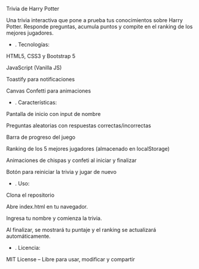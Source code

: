 Trivia de Harry Potter

Una trivia interactiva que pone a prueba tus conocimientos sobre Harry Potter. Responde preguntas, acumula puntos y compite en el ranking de los mejores jugadores.



- . Tecnologías:

HTML5, CSS3 y Bootstrap 5

JavaScript (Vanilla JS)

Toastify para notificaciones

Canvas Confetti para animaciones



- . Características:

Pantalla de inicio con input de nombre

Preguntas aleatorias con respuestas correctas/incorrectas

Barra de progreso del juego

Ranking de los 5 mejores jugadores (almacenado en localStorage)

Animaciones de chispas y confeti al iniciar y finalizar

Botón para reiniciar la trivia y jugar de nuevo


- . Uso:

Clona el repositorio

Abre index.html en tu navegador.

Ingresa tu nombre y comienza la trivia.

Al finalizar, se mostrará tu puntaje y el ranking se actualizará automáticamente.



- . Licencia:

MIT License – Libre para usar, modificar y compartir
